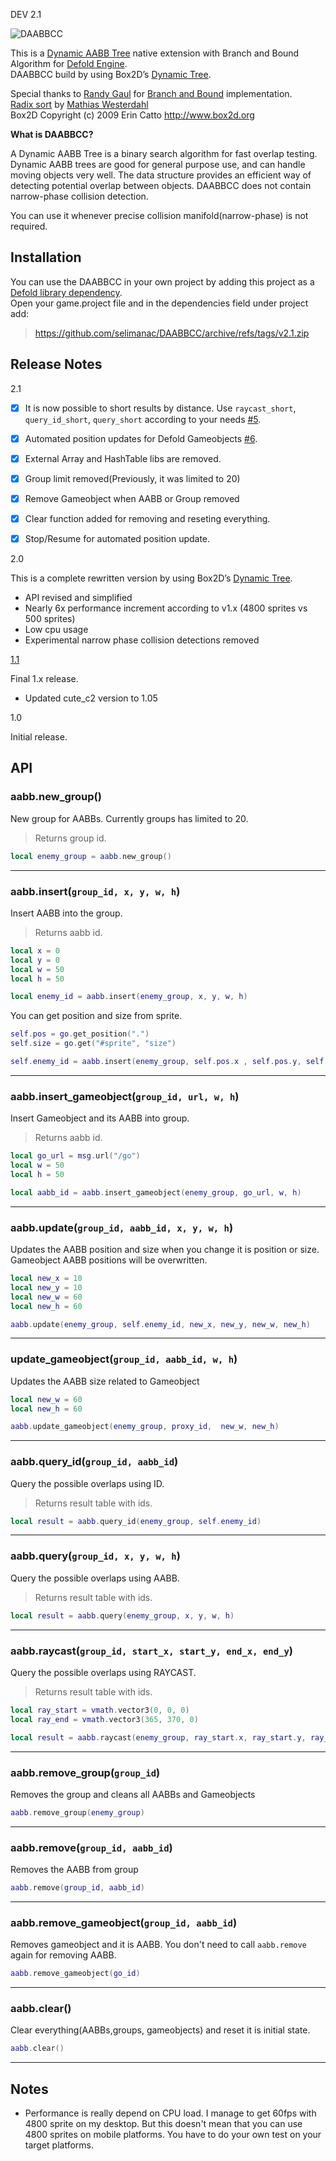 DEV 2.1 

![DAABBCC](https://github.com/selimanac/DAABBCC/blob/v2.0/assets/header.png?raw=true)

This is a [Dynamic AABB Tree](https://box2d.org/files/ErinCatto_DynamicBVH_Full.pdf) native extension with Branch and Bound Algorithm for [Defold Engine](https://www.defold.com/).  
DAABBCC build by using Box2D’s [Dynamic Tree](https://github.com/erincatto/box2d/blob/master/src/collision/b2_dynamic_tree.cpp).

Special thanks to [Randy Gaul](https://twitter.com/RandyPGaul) for [Branch and Bound](https://github.com/erincatto/Box2D/pull/548) implementation.  
[Radix sort](https://github.com/JCash/containers) by [Mathias Westerdahl](https://github.com/JCash)  
Box2D Copyright (c) 2009 Erin Catto http://www.box2d.org

**What is DAABBCC?**

A Dynamic AABB Tree is a binary search algorithm for fast overlap testing. Dynamic AABB trees are good for general purpose use, and can handle moving objects very well. The data structure provides an efficient way of detecting potential overlap between objects. DAABBCC does not contain narrow-phase collision detection.

You can use it whenever precise collision manifold(narrow-phase) is not required. 


## Installation

You can use the DAABBCC in your own project by adding this project as a [Defold library dependency](http://www.defold.com/manuals/libraries/).  
Open your game.project file and in the dependencies field under project add:

>https://github.com/selimanac/DAABBCC/archive/refs/tags/v2.1.zip


## Release Notes

2.1

- [x] It is now possible to short results by distance. Use `raycast_short`, `query_id_short`, `query_short` according to your needs [#5](https://github.com/selimanac/DAABBCC/issues/5).
- [x] Automated position updates for Defold Gameobjects [#6](https://github.com/selimanac/DAABBCC/issues/6).
- [x] External Array and HashTable libs are removed. 
- [x] Group limit removed(Previously, it was limited to 20)
- [x] Remove Gameobject when AABB or Group removed 
- [x] Clear function added for removing and reseting everything. 
- [x] Stop/Resume for automated position update.



2.0

This is a complete rewritten version by using Box2D’s [Dynamic Tree](https://github.com/erincatto/Box2D/blob/master/Box2D/Collision/b2DynamicTree.cpp).  
- API revised and simplified    
- Nearly 6x performance increment according to v1.x (4800 sprites vs 500 sprites)  
- Low cpu usage  
- Experimental narrow phase collision detections removed

[1.1](https://github.com/selimanac/DAABBCC/releases/tag/v1.1)

Final 1.x release.   
- Updated cute_c2 version to 1.05

1.0

Initial release.


## API

### aabb.new_group()

New group for AABBs. Currently groups has limited to 20.  
>Returns group id.

```lua
local enemy_group = aabb.new_group()
```

---


### aabb.insert(`group_id, x, y, w, h`)

Insert AABB into the group.  
>Returns aabb id.

```lua
local x = 0
local y = 0
local w = 50
local h = 50

local enemy_id = aabb.insert(enemy_group, x, y, w, h)
```

You can get position and size from sprite.

```lua
self.pos = go.get_position(".")
self.size = go.get("#sprite", "size")

self.enemy_id = aabb.insert(enemy_group, self.pos.x , self.pos.y, self.size.x, self.size.y)
```

---


### aabb.insert_gameobject(`group_id, url, w, h`)
Insert Gameobject and its AABB into group.   

>Returns aabb id.

```lua
local go_url = msg.url("/go")
local w = 50
local h = 50

local aabb_id = aabb.insert_gameobject(enemy_group, go_url, w, h)
```

---

### aabb.update(`group_id, aabb_id, x, y, w, h`)

Updates the AABB position and size when you change it is position or size.  
Gameobject AABB positions will be overwritten.

```lua
local new_x = 10
local new_y = 10
local new_w = 60
local new_h = 60

aabb.update(enemy_group, self.enemy_id, new_x, new_y, new_w, new_h)
```

---

### update_gameobject(`group_id, aabb_id, w, h`)

Updates the AABB size related to Gameobject


```lua
local new_w = 60
local new_h = 60

aabb.update_gameobject(enemy_group, proxy_id,  new_w, new_h)
```

---

### aabb.query_id(`group_id, aabb_id`)

Query the possible overlaps using ID.  
>Returns result table with ids.

```lua
local result = aabb.query_id(enemy_group, self.enemy_id)
```

---

### aabb.query(`group_id, x, y, w, h`)

Query the possible overlaps using AABB.  
>Returns result table with ids.

```lua
local result = aabb.query(enemy_group, x, y, w, h)
```

---

### aabb.raycast(`group_id, start_x, start_y, end_x, end_y`)

Query the possible overlaps using RAYCAST.  
>Returns result table with ids.

```lua
local ray_start = vmath.vector3(0, 0, 0)
local ray_end = vmath.vector3(365, 370, 0)

local result = aabb.raycast(enemy_group, ray_start.x, ray_start.y, ray_end.x, ray_end.y)
```

---


### aabb.remove_group(`group_id`)

Removes the group and cleans all AABBs and Gameobjects

```lua
aabb.remove_group(enemy_group)
```

---


### aabb.remove(`group_id, aabb_id`)

Removes the AABB from group

```lua
aabb.remove(group_id, aabb_id)
```

---

### aabb.remove_gameobject(`group_id, aabb_id`)
Removes gameobject and it is AABB. You don't need to call `aabb.remove` again for removing AABB.

```lua
aabb.remove_gameobject(go_id)
```

---

### aabb.clear()

Clear everything(AABBs,groups, gameobjects) and reset it is initial state.

```lua
aabb.clear()
```

---

## Notes

- Performance is really depend on CPU load. I manage to get 60fps with 4800 sprite on my desktop. But this doesn't mean that you can use 4800 sprites on mobile platforms. You have to do your own test on your target platforms.  
